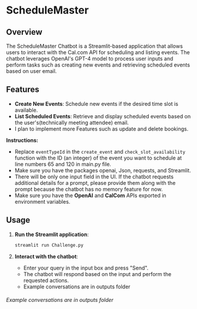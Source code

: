 # ScheduleMaster

## Overview

The ScheduleMaster Chatbot is a Streamlit-based application that allows users to interact with the Cal.com API for scheduling and listing events. The chatbot leverages OpenAI's GPT-4 model to process user inputs and perform tasks such as creating new events and retrieving scheduled events based on user email.

## Features

- **Create New Events**: Schedule new events if the desired time slot is available.
- **List Scheduled Events**: Retrieve and display scheduled events based on the user's(technically meeting attendee) email.
- I plan to implement more Features such as update and delete bookings.

**Instructions:**

- Replace `eventTypeId` in the `create_event` and `check_slot_availability` function with the ID (an integer) of the event you want to schedule at line numbers 65 and 120 in main.py file.
- Make sure you have the packages openai, Json, requests, and Streamlit.
- There will be only one input field in the UI. If the chatbot requests additional details for a prompt, please provide them along with the prompt because the chatbot has no memory feature for now.
- Make sure you have the **OpenAI** and **CalCom** APIs exported in environment variables.

## Usage

1. **Run the Streamlit application**:

   ```bash
   streamlit run Challenge.py
   ```
2. **Interact with the chatbot**:

   - Enter your query in the input box and press "Send".
   - The chatbot will respond based on the input and perform the requested actions.
   - Example conversations are in outputs folder

###### *Example conversations are in outputs folder*
